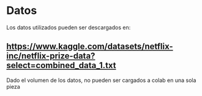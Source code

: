 # Datos

Los datos utilizados pueden ser descargados en:

## https://www.kaggle.com/datasets/netflix-inc/netflix-prize-data?select=combined_data_1.txt

Dado el volumen de los datos, no pueden ser cargados a colab en una sola pieza
